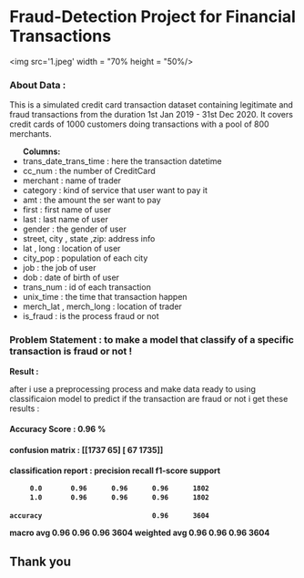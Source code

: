 # Fraud-Detection Project for Financial Transactions
<img src='1.jpeg'  width = "70% height = "50%/>
<p>
  <div>  <h3>About Data : </h3>This is a simulated credit card transaction dataset containing legitimate and fraud transactions from the duration 1st Jan 2019 - 31st Dec 2020. It covers credit cards of 1000 customers doing transactions with a pool of 800 merchants.</div>
</p>
<div>
  <ul>
    <b>Columns: </b>
    <li>trans_date_trans_time : here the transaction datetime</li>
    <li>cc_num : the number of CreditCard</li>
    <li>merchant : name of trader</li>
    <li>category : kind of service that user want to pay it</li>
    <li>amt : the amount the ser want to pay </li>
    <li>first : first name of user</li>
    <li>last : last name of user</li>
    <li>gender : the gender of user</li>
    <li>street, city , state ,zip: address info</li>
    <li>lat , long : location of user</li>
    <li>city_pop : population of each city</li>
    <li>job : the job of user</li>
    <li>dob : date of birth of user</li>
    <li>trans_num : id of each transaction</li>
    <li>unix_time : the time that transaction happen</li>
    <li>merch_lat , merch_long : location of trader</li>
    <li>is_fraud : is the process fraud or not</li>
  </ul>
</div>
<h3>Problem Statement : to make a model that classify of a specific transaction is fraud or not !</h3>
<p>
<b>Result : </b><div>after i use a preprocessing process and make data ready to using classificaion model to predict if the transaction are fraud or not i get these results :
<h4>Accuracy Score : 0.96 %</h4>
<h4>confusion matrix :
  [[1737   65]
 [  67 1735]] </h4>
<h4>classification report : 
        precision    recall  f1-score   support

         0.0       0.96      0.96      0.96      1802
         1.0       0.96      0.96      0.96      1802

    accuracy                           0.96      3604
   macro avg       0.96      0.96      0.96      3604
weighted avg       0.96      0.96      0.96      3604</h4>
</div>
<h2>Thank you</h2>
</p>
